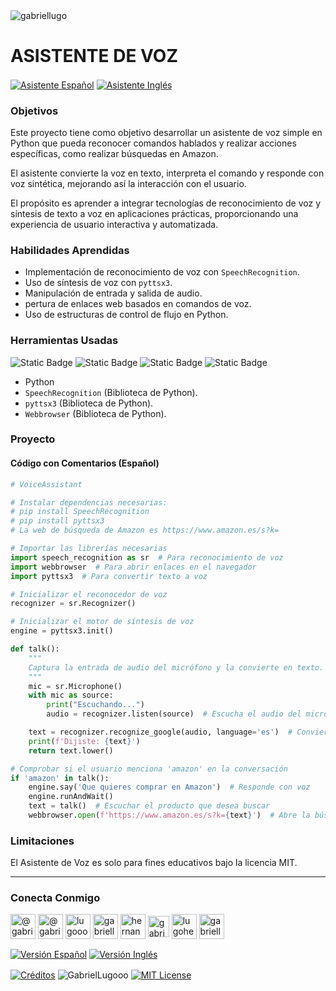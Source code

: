 <img align="center" src="https://media.licdn.com/dms/image/v2/D4D16AQGUNxQ7NSC05A/profile-displaybackgroundimage-shrink_350_1400/profile-displaybackgroundimage-shrink_350_1400/0/1738695150340?e=1744243200&v=beta&t=oXX-ixT9bR3dJcYCLv4KBs5wjKFoeP0524kFGHQMYmQ" alt="gabriellugo" />

# ASISTENTE DE VOZ

<a href="https://github.com/GabrielLugooo/Voice-Assistant/blob/main/README%20Spanish.md" target="_blank" rel="noreferrer noopener"> <img align="center" src="https://img.shields.io/badge/Asistente%20Voz%20Español-000000" alt="Asistente Español" /></a>
<a href="https://github.com/GabrielLugooo/Voice-Assistant" target="_blank" rel="noreferrer noopener"> <img align="center" src="https://img.shields.io/badge/Asistente%20Voz%20Inglés-green" alt="Asistente Inglés" /></a>

### Objetivos

Este proyecto tiene como objetivo desarrollar un asistente de voz simple en Python que pueda reconocer comandos hablados y realizar acciones específicas, como realizar búsquedas en Amazon.

El asistente convierte la voz en texto, interpreta el comando y responde con voz sintética, mejorando así la interacción con el usuario.

El propósito es aprender a integrar tecnologías de reconocimiento de voz y síntesis de texto a voz en aplicaciones prácticas, proporcionando una experiencia de usuario interactiva y automatizada.

### Habilidades Aprendidas

- Implementación de reconocimiento de voz con `SpeechRecognition`.
- Uso de síntesis de voz con `pyttsx3`.
- Manipulación de entrada y salida de audio.
- pertura de enlaces web basados en comandos de voz.
- Uso de estructuras de control de flujo en Python.

### Herramientas Usadas

![Static Badge](https://img.shields.io/badge/Python-000000?logo=python&logoSize=auto)
![Static Badge](https://img.shields.io/badge/Speech%20Recognition-000000?logo=googletranslate&logoSize=auto)
![Static Badge](https://img.shields.io/badge/Pyttsx3-000000?logo=pyttsx3&logoSize=auto)
![Static Badge](https://img.shields.io/badge/Webbrowser-000000?logo=webbrowser&logoSize=auto)

- Python
- `SpeechRecognition` (Biblioteca de Python).
- `pyttsx3` (Biblioteca de Python).
- `Webbrowser` (Biblioteca de Python).

### Proyecto

#### Código con Comentarios (Español)

```python
# VoiceAssistant

# Instalar dependencias necesarias:
# pip install SpeechRecognition
# pip install pyttsx3
# La web de búsqueda de Amazon es https://www.amazon.es/s?k=

# Importar las librerías necesarias
import speech_recognition as sr  # Para reconocimiento de voz
import webbrowser  # Para abrir enlaces en el navegador
import pyttsx3  # Para convertir texto a voz

# Inicializar el reconocedor de voz
recognizer = sr.Recognizer()

# Inicializar el motor de síntesis de voz
engine = pyttsx3.init()

def talk():
    """
    Captura la entrada de audio del micrófono y la convierte en texto.
    """
    mic = sr.Microphone()
    with mic as source:
        print("Escuchando...")
        audio = recognizer.listen(source)  # Escucha el audio del micrófono

    text = recognizer.recognize_google(audio, language='es')  # Convierte el audio en texto
    print(f'Dijiste: {text}')
    return text.lower()

# Comprobar si el usuario menciona 'amazon' en la conversación
if 'amazon' in talk():
    engine.say('Que quieres comprar en Amazon')  # Responde con voz
    engine.runAndWait()
    text = talk()  # Escuchar el producto que desea buscar
    webbrowser.open(f'https://www.amazon.es/s?k={text}')  # Abre la búsqueda en Amazon

```

### Limitaciones

El Asistente de Voz es solo para fines educativos bajo la licencia MIT.

---

<h3 align="left">Conecta Conmigo</h3>

<p align="left">
<a href="https://www.youtube.com/@gabriellugooo" target="_blank" rel="noreferrer noopener"> <img align="center" src="https://img.icons8.com/?size=50&id=55200&format=png" alt="@gabriellugooo" height="40" width="40" /></a>
<a href="http://www.tiktok.com/@gabriellugooo" target="_blank" rel="noreferrer noopener"> <img align="center" src="https://img.icons8.com/?size=50&id=118638&format=png" alt="@gabriellugooo" height="40" width="40" /></a>
<a href="https://instagram.com/lugooogabriel" target="_blank" rel="noreferrer noopener"> <img align="center" src="https://img.icons8.com/?size=50&id=32309&format=png" alt="lugooogabriel" height="40" width="40" /></a>
<a href="https://twitter.com/gabriellugo__" target="_blank" rel="noreferrer noopener"> <img align="center" src="https://img.icons8.com/?size=50&id=phOKFKYpe00C&format=png" alt="gabriellugo__" height="40" width="40" /></a>
<a href="https://www.linkedin.com/in/hernando-gabriel-lugo" target="_blank" rel="noreferrer noopener"> <img align="center" src="https://img.icons8.com/?size=50&id=8808&format=png" alt="hernando-gabriel-lugo" height="40" width="40" /></a>
<a href="https://github.com/GabrielLugooo" target="_blank" rel="noreferrer noopener"> <img align="center" src="https://img.icons8.com/?size=80&id=AngkmzgE6d3E&format=png" alt="gabriellugooo" height="34" width="34" /></a>
<a href="mailto:lugohernandogabriel@gmail.com"> <img align="center" src="https://img.icons8.com/?size=50&id=38036&format=png" alt="lugohernandogabriel@gmail.com" height="40" width="40" /></a>
<a href="https://linktr.ee/gabriellugooo" target="_blank" rel="noreferrer noopener"> <img align="center" src="https://simpleicons.org/icons/linktree.svg" alt="gabriellugooo" height="40" width="40" /></a>
</p>

<p align="left">
<a href="https://github.com/GabrielLugooo/GabrielLugooo/blob/main/Readme%20Spanish.md" target="_blank" rel="noreferrer noopener"> <img align="center" src="https://img.shields.io/badge/Versión%20Español-000000" alt="Versión Español" /></a>
<a href="https://github.com/GabrielLugooo/GabrielLugooo/blob/main/README.md" target="_blank" rel="noreferrer noopener"> <img align="center" src="https://img.shields.io/badge/Versión%20Inglés-Green" alt="Versión Inglés" /></a>

</p>

<a href="https://linktr.ee/gabriellugooo" target="_blank" rel="noreferrer noopener"> <img align="center" src="https://img.shields.io/badge/Créditos-Gabriel%20Lugo-green" alt="Créditos" /></a>
<img align="center" src="https://komarev.com/ghpvc/?username=GabrielLugoo&label=Vistas%20del%20Perfil&color=green&base=2000" alt="GabrielLugooo" />
<a href="" target="_blank" rel="noreferrer noopener"> <img align="center" src="https://img.shields.io/badge/License-MIT-green" alt="MIT License" /></a>
